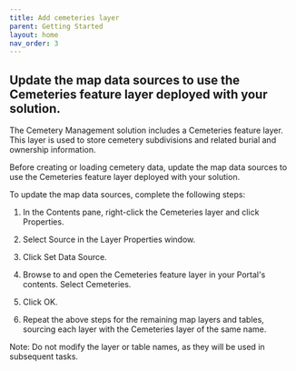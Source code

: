```yaml
---
title: Add cemeteries layer
parent: Getting Started
layout: home
nav_order: 3
---
```

## Update the map data sources to use the Cemeteries feature layer deployed with your solution. 

The Cemetery Management solution includes a Cemeteries feature layer. This layer is used to store cemetery subdivisions and related burial and ownership information. 

Before creating or loading cemetery data, update the map data sources to use the Cemeteries feature layer deployed with your solution. 

To update the map data sources, complete the following steps:

1. In the Contents pane, right-click the Cemeteries layer and click Properties.

2. Select Source in the Layer Properties window.

3. Click Set Data Source.

4. Browse to and open the Cemeteries feature layer in your Portal's contents. Select Cemeteries.

5. Click OK.

6. Repeat the above steps for the remaining map layers and tables, sourcing each layer with the Cemeteries layer of the same name.

Note: Do not modify the layer or table names, as they will be used in subsequent tasks.
